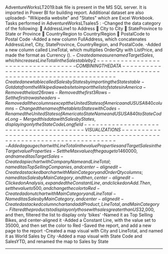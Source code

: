AdventureWorksLT2019.bak file is present in the MS SQL server. It is imported in Power BI for building report.
Additional dataset are also uploaded- "Wikipedia website" and "States" which are Excel Workbook.
Tasks performed in AdventureWorksLTsales5 :
-Changed the data category of the following:
    AddressLine1 to Address
    City to City
    StateProvince to State or Province
    CountryRegion to Country/Region
    PostalCode to Postal Code
-Added a new column FullAddress, which concatenates AddressLine1, City, StateProvince, CountryRegion, and PostalCode.
-Added a new column called LineTotal, which multiplies OrderQty with ListPrice, and made the format as Currency ($).
-Created a measure named TargetSales, which increases LineTotal in the Sales table by 2%.
----------------------------------COMBINING THE DATA----------------------------------------------------------------------------
-Created a new table called Sales by States by importing the States table
-Got data from the Wikipedia website to import the list of states in America
-Removed the last 26 rows
-Removed the first 3 Rows
-Set the first row as headers
-Removed all the columns except the United States of America and US USA 840 columns
-Changed the name of the table to States with Codes
-Renamed the United States of America to State Name and US USA 840 to State Code Long
-Merged this data with Sales by States, displaying only the State Code Long field
---------------------------------------VISUALIZATIONS-----------------------------------------------------------------------------
-Added a gauge chart with LineTotal in the value Properties and TargetSales in the Target value Properties
-Set the Max value of the gauge to 1460000, and named it as Target Sales
-Created a pie chart with CompanyName and LineTotal; named it as Top Selling Companies, and center-aligned it
-Created a stacked bar chart with MainCategory and OrderQty columns; named it as Sales by Main Category, and then, center-aligned it
-Clicked on Analysis, expanded the Constant Line, and clicked on Add. Then, set the value to 500, and change the color to Red
-Created a donut chart with MainCategory and LineTotal
-Named it as Sales by Main Category, and center-aligned it
-Created a stacked column chart and add Product, LineTotal, and MainCategory
-Filtered the products to display only those with sales greater than US$32,000, and then, filtered the list to display only ‘bikes’
-Named it as Top Selling Bikes, and center-aligned it
-Added a Constant Line, with the value set to 35000, and then set the color to Red
-Saved the report, and add a new page to the report
-Created a map visual with City and LineTotal, and named it as World Sales by City
-Added a map visual with State Code and SalesYTD, and renamed the map to Sales by State
****************************************************************************************************************************************

